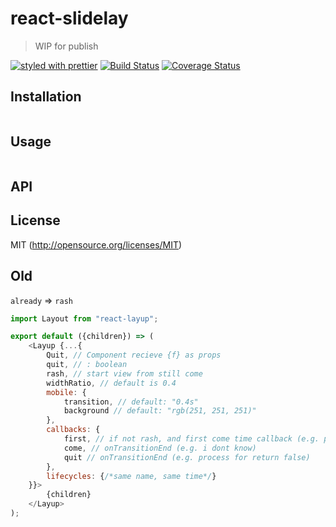 # react-slidelay
> WIP for publish

[![styled with prettier](https://img.shields.io/badge/styled_with-prettier-ff69b4.svg)](https://github.com/prettier/prettier)
[![Build Status]()]()
[![Coverage Status]()]()

## Installation
```shell
```
## Usage
```js
```
## API
## License
MIT (http://opensource.org/licenses/MIT)

## Old

`already` => `rash`

```javascript
import Layout from "react-layup";

export default ({children}) => (
    <Layup {...{
        Quit, // Component recieve {f} as props
        quit, // : boolean
        rash, // start view from still come
        widthRatio, // default is 0.4
        mobile: {
            transition, // default: "0.4s"
            background // default: "rgb(251, 251, 251)"
        },
        callbacks: {
            first, // if not rash, and first come time callback (e.g. process rash === true)
            come, // onTransitionEnd (e.g. i dont know)
            quit // onTransitionEnd (e.g. process for return false)
        },
        lifecycles: {/*same name, same time*/}
    }}>
        {children}
    </Layup>
);
```

